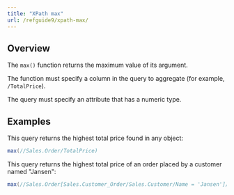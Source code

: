 ```yaml
---
title: "XPath max"
url: /refguide9/xpath-max/
---
```


## Overview

The `max()` function returns the maximum value of its argument.

The function must specify a column in the query to aggregate (for example, `/TotalPrice`).

The query must specify an attribute that has a numeric type.

## Examples

This query returns the highest total price found in any object:

```java
max(//Sales.Order/TotalPrice)
```

This query returns the highest total price of an order placed by a customer named "Jansen":

```java
max(//Sales.Order[Sales.Customer_Order/Sales.Customer/Name = 'Jansen']/TotalPrice)
```

